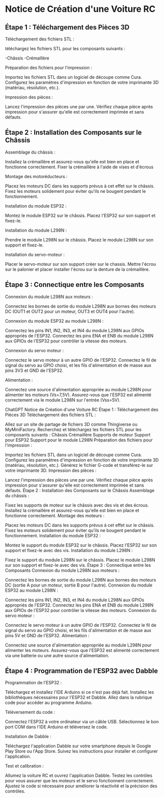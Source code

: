 

# Notice de Création d'une Voiture RC

## Étape 1 : Téléchargement des Pièces 3D
Téléchargement des fichiers STL :

téléchargez les fichiers STL pour les composants suivants :

-Châssis
-Crémaillère

Préparation des fichiers pour l'impression :

Importez les fichiers STL dans un logiciel de découpe comme Cura.
Configurez les paramètres d'impression en fonction de votre imprimante 3D (matériau, résolution, etc.).

Impression des pièces :

Lancez l'impression des pièces une par une.
Vérifiez chaque pièce après impression pour s'assurer qu'elle est correctement imprimée et sans défauts.

## Étape 2 : Installation des Composants sur le Châssis

Assemblage du châssis :

Installez la crémaillère et assurez-vous qu'elle est bien en place et fonctionne correctement.
Fixer la crémaillère à l'aide de vises et d'écrous

Montage des motoréducteurs :

Placez les moteurs DC dans les supports prévus à cet effet sur le châssis.
Fixez les moteurs solidement pour éviter qu'ils ne bougent pendant le fonctionnement.

Installation du module ESP32 :

Montez le module ESP32 sur le châssis.
Placez l'ESP32 sur son support et fixez-le.

Installation du module L298N :

Prendre le module L298N sur le châssis.
Placez le module L298N sur son support et fixez-le.

Installation du servo-moteur :

Placer le servo-moteur sur son support créer sur le chassis.
Mettre l'écrou sur le palonier et placer installer l'écrou sur la denture de la crémaillère.

## Étape 3 : Connectique entre les Composants

Connexion du module L298N aux moteurs :

Connectez les bornes de sortie du module L298N aux bornes des moteurs DC (OUT1 et OUT2 pour un moteur, OUT3 et OUT4 pour l'autre).

Connexion du module ESP32 au module L298N :

Connectez les pins IN1, IN2, IN3, et IN4 du module L298N aux GPIOs appropriés de l'ESP32.
Connectez les pins ENA et ENB du module L298N aux GPIOs de l'ESP32 pour contrôler la vitesse des moteurs.

Connexion du servo moteur :

Connectez le servo moteur à un autre GPIO de l'ESP32.
Connectez le fil de signal du servo au GPIO choisi, et les fils d'alimentation et de masse aux pins 3V3 et GND de l'ESP32.

Alimentation :

Connectez une source d'alimentation appropriée au module L298N pour alimenter les moteurs (Vs=7,5V).
Assurez-vous que l'ESP32 est alimenté correctement via le module L298N sur l'entrée (Vss=5V).


ChatGPT
Notice de Création d'une Voiture RC
Étape 1 : Téléchargement des Pièces 3D
Téléchargement des fichiers STL :

Allez sur un site de partage de fichiers 3D comme Thingiverse ou MyMiniFactory.
Recherchez et téléchargez les fichiers STL pour les composants suivants :
Châssis
Crémaillère
Supports de moteur
Support pour ESP32
Support pour le module L298N
Préparation des fichiers pour l'impression :

Importez les fichiers STL dans un logiciel de découpe comme Cura.
Configurez les paramètres d'impression en fonction de votre imprimante 3D (matériau, résolution, etc.).
Générez le fichier G-code et transférez-le sur votre imprimante 3D.
Impression des pièces :

Lancez l'impression des pièces une par une.
Vérifiez chaque pièce après impression pour s'assurer qu'elle est correctement imprimée et sans défauts.
Étape 2 : Installation des Composants sur le Châssis
Assemblage du châssis :

Fixez les supports de moteur sur le châssis avec des vis et des écrous.
Installez la crémaillère et assurez-vous qu'elle est bien en place et fonctionne correctement.
Montage des moteurs :

Placez les moteurs DC dans les supports prévus à cet effet sur le châssis.
Fixez les moteurs solidement pour éviter qu'ils ne bougent pendant le fonctionnement.
Installation du module ESP32 :

Montez le support du module ESP32 sur le châssis.
Placez l'ESP32 sur son support et fixez-le avec des vis.
Installation du module L298N :

Fixez le support du module L298N sur le châssis.
Placez le module L298N sur son support et fixez-le avec des vis.
Étape 3 : Connectique entre les Composants
Connexion du module L298N aux moteurs :

Connectez les bornes de sortie du module L298N aux bornes des moteurs DC (sortie A pour un moteur, sortie B pour l'autre).
Connexion du module ESP32 au module L298N :

Connectez les pins IN1, IN2, IN3, et IN4 du module L298N aux GPIOs appropriés de l'ESP32.
Connectez les pins ENA et ENB du module L298N aux GPIOs de l'ESP32 pour contrôler la vitesse des moteurs.
Connexion du servo moteur :

Connectez le servo moteur à un autre GPIO de l'ESP32.
Connectez le fil de signal du servo au GPIO choisi, et les fils d'alimentation et de masse aux pins 5V et GND de l'ESP32.
Alimentation :

Connectez une source d'alimentation appropriée au module L298N pour alimenter les moteurs.
Assurez-vous que l'ESP32 est alimenté correctement via une batterie ou une autre source d'alimentation.


## Étape 4 : Programmation de l'ESP32 avec Dabble

Programmation de l'ESP32 :

Téléchargez et installez l'IDE Arduino si ce n'est pas déjà fait.
Installez les bibliothèques nécessaires pour l'ESP32 et Dabble.
Allez dans la rubrique code pour accéder au programme Arduino.


Téléversement du code :

Connectez l'ESP32 à votre ordinateur via un câble USB.
Sélectionnez le bon port COM dans l'IDE Arduino et téléversez le code.

Installation de Dabble :

Téléchargez l'application Dabble sur votre smartphone depuis le Google Play Store ou l'App Store.
Suivez les instructions pour installer et configurer l'application.

Test et calibration :

Allumez la voiture RC et ouvrez l'application Dabble.
Testez les contrôles pour vous assurer que les moteurs et le servo fonctionnent correctement.
Ajustez le code si nécessaire pour améliorer la réactivité et la précision des contrôles.

